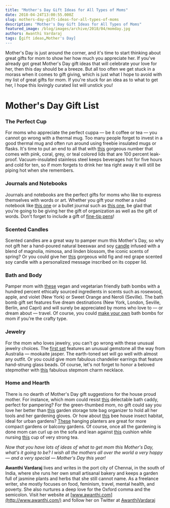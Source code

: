 ```yaml
---
title: "Mother's Day Gift Ideas for All Types of Moms"
date: 2018-04-24T13:00:55.000Z
slug: mothers-day-gift-ideas-for-all-types-of-moms
description: "Mother's Day Gift Ideas for All Types of Moms"
featured_image: /blog/images/archive/2018/04/momday.jpg
authors: Awanthi Vardaraj
tags: [gift ideas,Mother's Day]
---
```


Mother's Day is just around the corner, and it's time to start thinking about great gifts for mom to show her how much you appreciate her. If you've already got great Mother's Day gift ideas that will celebrate your love for her, then this day should be a breeze. But all too often we get stuck in a morass when it comes to gift giving, which is just what I hope to avoid with my list of great gifts for mom. If you're stuck for an idea as to what to get her, I hope this lovingly curated list will unstick you!

# Mother's Day Gift List

### The Perfect Cup

For moms who appreciate the perfect cuppa — be it coffee or tea — you cannot go wrong with a thermal mug. Too many people forget to invest in a good thermal mug and often run around using freebie insulated mugs or flasks. It's time to put an end to all that with [this](https://www.amazon.com/Ello-Vacuum-Insulated-Stainless-Steel-Travel/dp/B01FWNIBBO/ref=sr%5F1%5F8?ie=UTF8&qid=1519019376&sr=8-8&keywords=thermal+mug&dpID=31uxACBa7mL&preST=%5FSY300%5FQL70%5F&dpSrc=srch) gorgeous number that comes with pink, coral, grey, or teal colored lids that are 100 percent leak-proof. Vacuum-insulated stainless steel keeps beverages hot for five hours and cold for ten, so if mom forgets to drink her tea right away it will still be piping hot when she remembers.

### Journals and Notebooks

Journals and notebooks are the perfect gifts for moms who like to express themselves with words or art. Whether you gift your mother a ruled notebook like [this one](https://www.redbubble.com/people/pineapplepears/works/30200692-dandelion-kisses?asc=u&p=spiral-notebook&rel=carousel) or a bullet journal such as [this one](https://www.amazon.com/gp/product/B01MS1V9JY/ref=s9%5Fdcacsd%5Fdcoop%5Fbw%5Fc%5Fx%5F3%5Fw), be glad that you're going to be giving her the gift of organization as well as the gift of words. Don't forget to include a gift of [fine-tip pens](https://www.amazon.com/Fineliner-0-38mm-Colored-Assorted-10-Count/dp/B01N91KDWN/ref=sr%5F1%5F4?s=office-products&ie=UTF8&qid=1519023657&sr=1-4&keywords=fine+point+pens&dpID=51AEoOpj3JL&preST=%5FSY300%5FQL70%5F&dpSrc=srch)!

### Scented Candles

Scented candles are a great way to pamper mum this Mother's Day, so why not gift her a hand-poured natural beeswax and soy [candle](https://www.etsy.com/uk/listing/511671654/soy-candle-candle-natural-candle-soy?ref=finds%5Fl) infused with a blend of magnolia, mimosa, and linden blossom, the iconic scents of spring? Or you could give her [this](https://www.etsy.com/uk/listing/593545135/personalised-wild-fig-red-grape-candle?ga%5Forder=most%5Frelevant&ga%5Fsearch%5Ftype=all&ga%5Fview%5Ftype=gallery&ga%5Fsearch%5Fquery=scented%20candle&ref=sr%5Fgallery-1-4) gorgeous wild fig and red grape scented soy candle with a personalized message inscribed on its copper lid.

### Bath and Body

Pamper mom with [these](https://www.etsy.com/uk/listing/563408121/city-lights-bath-bombs-bath-bomb-gift?ref=finds%5Fl) vegan and vegetarian friendly bath bombs with a hundred percent ethically sourced ingredients in scents such as rosewood, apple, and violet (New York) or Sweet Orange and Neroli (Seville). The bath bomb gift set features five dream destinations (New York, London, Seville, Berlin, and Capri) and will surely be appreciated by moms who love to — or dream about — travel. Of course, you could [make your own](https://thenerdyfarmwife.com/dandelion-bath-bombs-recipe/) bath bombs for mom if you're the crafty type.

### Jewelry

For the mom who loves jewelry, you can't go wrong with these unusual jewelry choices. The [first set](https://www.etsy.com/au/listing/560023678/mookaite-jasper-jasper-jewelry-necklace?ref=shop%5Fhome%5Factive%5F7) features an unusual gemstone all the way from Australia — mookaite jasper. The earth-toned set will go well with almost any outfit. Or you could give mom fabulous chandelier earrings that feature hand-strung glass beads. Of course, let's not forget to honor a beloved stepmother with [this](https://www.etsy.com/uk/listing/528334653/step-mum-double-birthstone-charm) fabulous stepmom charm necklace.

### Home and Hearth

There is no dearth of Mother's Day gift suggestions for the house proud mother. For instance, which mom could resist [this](https://www.etsy.com/uk/listing/519472683/bath-book-rest-bathroom-decor-bathroom?ref=finds%5Fl) delectable bath caddy, perfect for pampering? For the green-thumbed mom, no gift could say you love her better than [this](https://www.amazon.com/Scuddles-Heavy-Duty-Gardening-Tool/dp/B01H4LZR1E/ref=dp%5Fob%5Ftitle%5Fgarden) garden storage tote bag organizer to hold all her tools and her gardening gloves. Or how about [this](https://www.etsy.com/uk/listing/280837380/bee-house-four-tier-in-urban-slate?ref=finds%5Fl) bee house insect habitat, ideal for urban gardens? [These](https://www.etsy.com/uk/listing/286181133/plant-pot-hanging-planter-plant-hanger?ref=finds%5Fl) hanging planters are great for more compact gardens or balcony gardens. Of course, once all the gardening is done mom can curl up on the sofa and lean against [this](https://www.etsy.com/uk/listing/534495976/personalised-mother-superior-cushion?ref=finds%5Fl) cushion while nursing [this](https://www.etsy.com/uk/listing/269363616/personalised-mothers-day-mug?ref=finds%5Fl) cup of very strong tea.

_Now that you have lots of ideas of what to get mom this Mother's Day, what's it going to be? I wish all the mothers all over the world a very happy_ _—_ _and a very special_ _—_ _Mother's Day this year!_

**Awanthi Vardaraj** lives and writes in the port city of Chennai, in the south of India, where she runs her own small artisanal bakery and keeps a garden full of jasmine plants and herbs that she still cannot name. As a freelance writer, she mostly focuses on food, feminism, travel, mental health, and poverty. She also nurtures a deep love for the Oxford comma and the semicolon. Visit her website at [www.awanthi.com](http://www.awanthi.com/) and follow her on Twitter at [AwanthiVardaraj](https://twitter.com/AwanthiVardaraj)